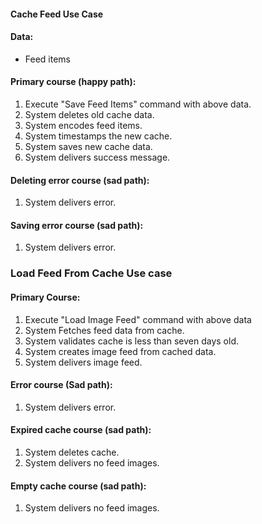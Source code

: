 #### Cache Feed Use Case

#### Data:
- Feed items

#### Primary course (happy path):
1. Execute "Save Feed Items" command with above data.
2. System deletes old cache data.
3. System encodes feed items.
4. System timestamps the new cache.
5. System saves new cache data.
6. System delivers success message.

#### Deleting error course (sad path):
1. System delivers error.

#### Saving error course (sad path):
1. System delivers error.

### Load Feed From Cache Use case

#### Primary Course:
1. Execute "Load Image Feed" command with above data
2. System Fetches feed data from cache.
3. System validates cache is less than seven days old.
4. System creates image feed from cached data.
5. System delivers image feed.

#### Error course (Sad path):
1. System delivers error.

#### Expired cache course (sad path):
1. System deletes cache.
2. System delivers no feed images.

#### Empty cache course (sad path):
1. System delivers no feed images.
